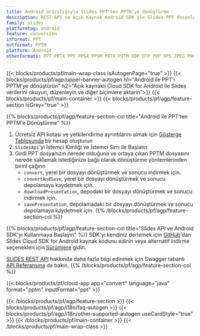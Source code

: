 ```yaml
---
title: Android aracılığıyla Slides PPT'ten PPTM'ye dönüştürme
description: REST API ve Açık Kaynak Android SDK ile Slides PPT dosyalarını Oluşturun, Düzenleyin veya PPTM'ye Dönüştürün
family: slides
platformtag: android
feature: conversion
informat: PPT
outformat: PPTM
platform: Android
otherformats: PPT PPTX PPS PPSX PPSM POTX POTM ODP OTP PDF XPS JPEG PNG BMP TIFF SVG HTML SWF HTML5 GIF XAML MPEG4
---
```


{{< blocks/products/pf/main-wrap-class isAutogenPage="true" >}}
{{< blocks/products/pf/agp/upper-banner-autogen h1="Android ile PPT'i PPTM'ye dönüştürün" h2="Açık kaynaklı Cloud SDK for Android ile Slides verilerini okuyun, düzenleyin ve diğer biçimlere aktarın">}}
{{< blocks/products/pf/main-container >}}
{{< blocks/products/pf/agp/feature-section isGrey="true" >}}

{{% blocks/products/pf/agp/feature-section-col title="Android ile PPT'ten PPTM'e Dönüştürme" %}}
1. Ücretsiz API kotası ve yetkilendirme ayrıntılarını almak için <a href="https://dashboard.aspose.cloud/">Gösterge Tablosunda</a> bir hesap oluşturun
1. ```SlidesApi```'yi İstemci Kimliği ve İstemci Sırrı ile Başlatın
1. Girdi PPT dosyanızın nerede olduğuna ve ortaya çıkan PPTM dosyasını nerede saklamak istediğinize bağlı olarak dönüştürme yöntemlerinden birini çağırın
    - ```convert```, yerel bir dosyayı dönüştürmek ve sonucu indirmek için.
    - ```convertAndSave```, yerel bir dosyayı dönüştürmek ve sonucu depolamaya kaydetmek için.
    - ```downloadPresentation```, depodaki bir dosyayı dönüştürmek ve sonucu indirmek için.
    - ```savePresentation```, depolamadaki bir dosyayı dönüştürmek ve sonucu depolamaya kaydetmek için.
{{% /blocks/products/pf/agp/feature-section-col %}}

{{% blocks/products/pf/agp/feature-section-col title="Slides API ve Android SDK'yı Kullanmaya Başlayın" %}}
SDK'yı kendiniz derlemek için [GitHub](https://github.com/aspose-slides-cloud/aspose-slides-cloud-android)'dan Slides Cloud SDK for Android kaynak kodunu edinin veya alternatif indirme seçenekleri için [Sürümlere](https://releases.aspose.cloud/) gidin.

[SLIDES REST API](https://products.aspose.cloud/slides/curl/) hakkında daha fazla bilgi edinmek için Swagger tabanlı [API Referansına](https://apireference.aspose.cloud/slides/) da bakın.
{{% /blocks/products/pf/agp/feature-section-col %}}

{{< blocks/products/pf/cloud-app app="convert" language="java" format="pptm" inputFormat="ppt" >}}

{{< /blocks/products/pf/agp/feature-section >}}
{{< blocks/products/pf/agp/i18n/faq-autogen >}}
{{< blocks/products/pf/agp/i18n/other-supported-autogen useCardStyle="true" >}}
{{< /blocks/products/pf/main-container >}}
{{< /blocks/products/pf/main-wrap-class >}}